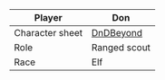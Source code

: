 
| Player          | Don                                                         |
| --------------- | ----------------------------------------------------------- |
| Character sheet | [DnDBeyond](https://www.dndbeyond.com/characters/122789632) |
| Role            | Ranged scout                                                |
| Race            | Elf                                                         |

